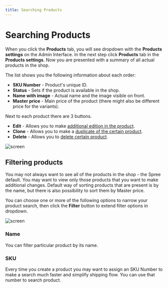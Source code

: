 ```yaml
---
title: Searching Products
---
```


# Searching Products

When you click the **Products** tab, you will see dropdown with the **Products settings** on the Admin Interface. In the next step click **Products** tab in the **Products settings**. Now you are presented with a summary of all actual products in the shop.

The list shows you the following information about each order:

* **SKU Number** - Product's unique ID.
* **Status** - Sets if the product is available in the shop.
* **Name with image** - Actual name and the image visible on front.
* **Master price** - Main price of the product (there might also be different price for the variants).

Next to each product there are 3 buttons. 

* **Edit** - Allows you to make [additional edition in the product](editing_products.md).
* **Clone** - Allows you to make a [duplicate of the certain product](cloning_products.md).
* **Delete** - Allows you to [delete certain product](deleting_products.md).

![screen]()

## Filtering products

You may not always want to see all of the products in the shop - the Spree default. You may want to view only those products that you want to make additional changes. Default way of sorting products that are present is by the name, but there is also possibility to sort them by Master price.

You can choose one or more of the following options to narrow your product search, then click the **Filter** button to extend filter options in dropdown.

![screen]()

### Name

You can filter particular product by its name.

### SKU

Every time you create a product you may want to assign an SKU Number to make a search much faster and simplify shipping flow. You can use that number to search product.
